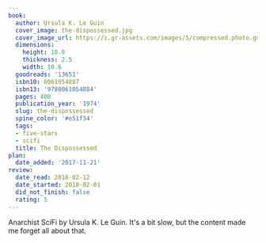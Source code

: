 ```yaml
---
book:
  author: Ursula K. Le Guin
  cover_image: the-dispossessed.jpg
  cover_image_url: https://i.gr-assets.com/images/S/compressed.photo.goodreads.com/books/1353467455l/13651._SY160_.jpg
  dimensions:
    height: 18.0
    thickness: 2.5
    width: 10.6
  goodreads: '13651'
  isbn10: 0061054887
  isbn13: '9780061054884'
  pages: 400
  publication_year: '1974'
  slug: the-dispossessed
  spine_color: '#e51f34'
  tags:
  - five-stars
  - scifi
  title: The Dispossessed
plan:
  date_added: '2017-11-21'
review:
  date_read: 2018-02-12
  date_started: 2018-02-01
  did_not_finish: false
  rating: 5
---
```


Anarchist SciFi by Ursula K. Le Guin. It's a bit slow, but the content made me forget all about that.
